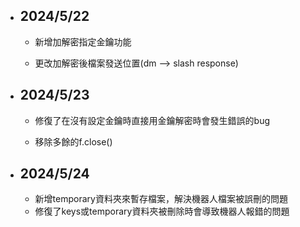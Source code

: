- ## 2024/5/22
    - 新增加解密指定金鑰功能

    - 更改加解密後檔案發送位置(dm --> slash response)

- ## 2024/5/23
    - 修復了在沒有設定金鑰時直接用金鑰解密時會發生錯誤的bug

    - 移除多餘的f.close()

- ## 2024/5/24
    - 新增temporary資料夾來暫存檔案，解決機器人檔案被誤刪的問題
    - 修復了keys或temporary資料夾被刪除時會導致機器人報錯的問題